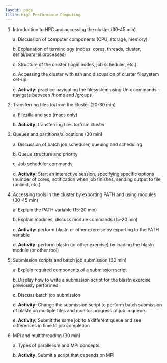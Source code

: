 ```yaml
---
layout: page
title: High Performance Computing
---
```

1.  Introduction to HPC and accessing the cluster (30-45 min)

    a.  Discussion of computer components (CPU, storage, memory)

    b.  Explanation of terminology (nodes, cores, threads, cluster,
        serial/parallel processes)

    c.  Structure of the cluster (login nodes, job scheduler, etc.)

    d.  Accessing the cluster with ssh and discussion of cluster
        filesystem set-up

    e.  **Activity:** practice navigating the filesystem using Unix
        commands – navigate between /home and /groups

2.  Transferring files to/from the cluster (20-30 min)

    a.  Filezilla and scp (macs only)

    b.  **Activity:** transferring files to/from cluster

3.  Queues and partitions/allocations (30 min)

    a.  Discussion of batch job scheduler, queuing and scheduling

    b.  Queue structure and priority

    c.  Job scheduler commands

    d.  **Activity:** Start an interactive session, specifying specific
        options (number of cores, notification when job finishes,
        sending output to file, runlimit, etc.)

4.  Accessing tools in the cluster by exporting PATH and using modules
    (30-45 min)

    a.  Explain the PATH variable (15-20 min)

    b.  Explain modules, discuss module commands (15-20 min)

    c.  **Activity:** perform blastn or other exercise by exporting to
        the PATH variable

    d.  **Activity:** perform blastn (or other exercise) by loading the
        blastn module (or other tool)

5.  Submission scripts and batch job submission (30 min)

    a.  Explain required components of a submission script

    b.  Display how to write a submission script for the blastn exercise
        previously performed

    c.  Discuss batch job submission

    d.  **Activity:** Change the submission script to perform batch
        submission of blastn on multiple files and monitor progress of
        job in queue.

    e.  **Activity:** Submit the same job to a different queue and see
        differences in time to job completion

6.  MPI and multithreading (30 min)

    a.  Types of parallelism and MPI concepts

    b.  **Activity:** Submit a script that depends on MPI
